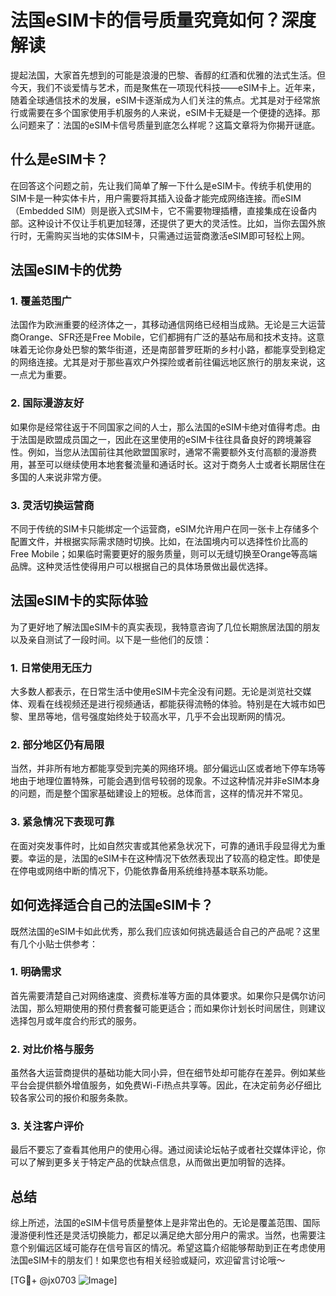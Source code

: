 # 法国eSIM卡的信号质量究竟如何？深度解读

提起法国，大家首先想到的可能是浪漫的巴黎、香醇的红酒和优雅的法式生活。但今天，我们不谈爱情与艺术，而是聚焦在一项现代科技——eSIM卡上。近年来，随着全球通信技术的发展，eSIM卡逐渐成为人们关注的焦点。尤其是对于经常旅行或需要在多个国家使用手机服务的人来说，eSIM卡无疑是一个便捷的选择。那么问题来了：法国的eSIM卡信号质量到底怎么样呢？这篇文章将为你揭开谜底。

## 什么是eSIM卡？

在回答这个问题之前，先让我们简单了解一下什么是eSIM卡。传统手机使用的SIM卡是一种实体卡片，用户需要将其插入设备才能完成网络连接。而eSIM（Embedded SIM）则是嵌入式SIM卡，它不需要物理插槽，直接集成在设备内部。这种设计不仅让手机更加轻薄，还提供了更大的灵活性。比如，当你去国外旅行时，无需购买当地的实体SIM卡，只需通过运营商激活eSIM即可轻松上网。

## 法国eSIM卡的优势

### 1. **覆盖范围广**
法国作为欧洲重要的经济体之一，其移动通信网络已经相当成熟。无论是三大运营商Orange、SFR还是Free Mobile，它们都拥有广泛的基站布局和技术支持。这意味着无论你身处巴黎的繁华街道，还是南部普罗旺斯的乡村小路，都能享受到稳定的网络连接。尤其是对于那些喜欢户外探险或者前往偏远地区旅行的朋友来说，这一点尤为重要。

### 2. **国际漫游友好**
如果你是经常往返于不同国家之间的人士，那么法国的eSIM卡绝对值得考虑。由于法国是欧盟成员国之一，因此在这里使用的eSIM卡往往具备良好的跨境兼容性。例如，当您从法国前往其他欧盟国家时，通常不需要额外支付高额的漫游费用，甚至可以继续使用本地套餐流量和通话时长。这对于商务人士或者长期居住在多国的人来说非常方便。

### 3. **灵活切换运营商**
不同于传统的SIM卡只能绑定一个运营商，eSIM允许用户在同一张卡上存储多个配置文件，并根据实际需求随时切换。比如，在法国境内可以选择性价比高的Free Mobile；如果临时需要更好的服务质量，则可以无缝切换至Orange等高端品牌。这种灵活性使得用户可以根据自己的具体场景做出最优选择。

## 法国eSIM卡的实际体验

为了更好地了解法国eSIM卡的真实表现，我特意咨询了几位长期旅居法国的朋友以及亲自测试了一段时间。以下是一些他们的反馈：

### 1. **日常使用无压力**
大多数人都表示，在日常生活中使用eSIM卡完全没有问题。无论是浏览社交媒体、观看在线视频还是进行视频通话，都能获得流畅的体验。特别是在大城市如巴黎、里昂等地，信号强度始终处于较高水平，几乎不会出现断网的情况。

### 2. **部分地区仍有局限**
当然，并非所有地方都能享受到完美的网络环境。部分偏远山区或者地下停车场等地由于地理位置特殊，可能会遇到信号较弱的现象。不过这种情况并非eSIM本身的问题，而是整个国家基础建设上的短板。总体而言，这样的情况并不常见。

### 3. **紧急情况下表现可靠**
在面对突发事件时，比如自然灾害或其他紧急状况下，可靠的通讯手段显得尤为重要。幸运的是，法国的eSIM卡在这种情况下依然表现出了较高的稳定性。即使是在停电或网络中断的情况下，仍能依靠备用系统维持基本联系功能。

## 如何选择适合自己的法国eSIM卡？

既然法国的eSIM卡如此优秀，那么我们应该如何挑选最适合自己的产品呢？这里有几个小贴士供参考：

### 1. **明确需求**
首先需要清楚自己对网络速度、资费标准等方面的具体要求。如果你只是偶尔访问法国，那么短期使用的预付费套餐可能更适合；而如果你计划长时间居住，则建议选择包月或年度合约形式的服务。

### 2. **对比价格与服务**
虽然各大运营商提供的基础功能大同小异，但在细节处却可能存在差异。例如某些平台会提供额外增值服务，如免费Wi-Fi热点共享等。因此，在决定前务必仔细比较各家公司的报价和服务条款。

### 3. **关注客户评价**
最后不要忘了查看其他用户的使用心得。通过阅读论坛帖子或者社交媒体评论，你可以了解到更多关于特定产品的优缺点信息，从而做出更加明智的选择。

## 总结

综上所述，法国的eSIM卡信号质量整体上是非常出色的。无论是覆盖范围、国际漫游便利性还是灵活切换能力，都足以满足绝大部分用户的需求。当然，也需要注意个别偏远区域可能存在信号盲区的情况。希望这篇介绍能够帮助到正在考虑使用法国eSIM卡的朋友们！如果您也有相关经验或疑问，欢迎留言讨论哦～

[TG💪+ @jx0703 ![Image](https://github.com/user-attachments/assets/dbca1d08-cadb-493c-b0ec-ad6f7a83f270)]